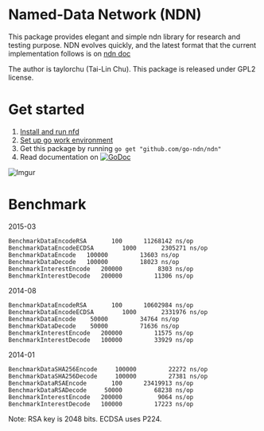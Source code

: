 # Named-Data Network (NDN)

This package provides elegant and simple ndn library for research and testing purpose.
NDN evolves quickly, and the latest format that the current implementation follows is on [ndn doc](http://named-data.net/doc/ndn-tlv/)

The author is taylorchu (Tai-Lin Chu). This package is released under GPL2 license.

# Get started

1. [Install and run nfd](http://named-data.net/doc/NFD/current/INSTALL.html)
2. [Set up go work environment](https://golang.org/doc/install)
3. Get this package by running `go get "github.com/go-ndn/ndn"`
4. Read documentation on [![GoDoc](https://godoc.org/github.com/go-ndn/ndn?status.svg)](https://godoc.org/github.com/go-ndn/ndn)


![Imgur](http://i.imgur.com/mWMese2.jpg)

# Benchmark

2015-03
```
BenchmarkDataEncodeRSA	     100	  11268142 ns/op
BenchmarkDataEncodeECDSA	    1000	   2305271 ns/op
BenchmarkDataEncode	  100000	     13603 ns/op
BenchmarkDataDecode	  100000	     18023 ns/op
BenchmarkInterestEncode	  200000	      8303 ns/op
BenchmarkInterestDecode	  200000	     11306 ns/op
```

2014-08
```
BenchmarkDataEncodeRSA	     100	  10602984 ns/op
BenchmarkDataEncodeECDSA	    1000	   2331976 ns/op
BenchmarkDataEncode	   50000	     34764 ns/op
BenchmarkDataDecode	   50000	     71636 ns/op
BenchmarkInterestEncode	  200000	     11575 ns/op
BenchmarkInterestDecode	  100000	     33929 ns/op
```

2014-01
```
BenchmarkDataSHA256Encode     100000         22272 ns/op
BenchmarkDataSHA256Decode     100000         27381 ns/op
BenchmarkDataRSAEncode       100      23419913 ns/op
BenchmarkDataRSADecode     50000         68238 ns/op
BenchmarkInterestEncode   200000          9064 ns/op
BenchmarkInterestDecode   100000         17223 ns/op
```

Note: RSA key is 2048 bits. ECDSA uses P224.
